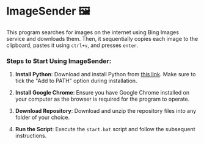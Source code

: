 # ImageSender 🖼️

This program searches for images on the internet using Bing Images service and downloads them. Then, it sequentially
copies each image to the clipboard, pastes it using `ctrl+v`, and presses `enter`.

### Steps to Start Using ImageSender:

1. **Install Python**:
   Download and install Python from [this link](https://www.python.org/downloads/release/python-3123). Make sure to
   tick the "Add to PATH" option during installation.

2. **Install Google Chrome**:
   Ensure you have Google Chrome installed on your computer as the browser is required for the program to operate.

3. **Download Repository**:
   Download and unzip the repository files into any folder of your choice.

4. **Run the Script**:
   Execute the `start.bat` script and follow the subsequent instructions.
